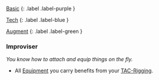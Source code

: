 
[Basic](Game/Basic-List)
{: .label .label-purple }

[Tech](Game/Tech)
{: .label .label-blue }

[Augment](Game/Advancement-List?Augment=true)
{: .label .label-green }
### Improviser
*You know how to attach and equip things on the fly.*
* All [Equipment](Game/Core/Equipment) you carry benefits from your [TAC-Rigging](Game/Blocks/TAC-Rigging).

